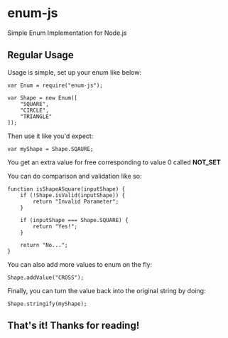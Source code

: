 # enum-js
Simple Enum Implementation for Node.js

## Regular Usage
Usage is simple, set up your enum like below:

    var Enum = require("enum-js");

    var Shape = new Enum([
        "SQUARE",
        "CIRCLE",
        "TRIANGLE"
    ]);

Then use it like you'd expect:

    var myShape = Shape.SQAURE;

You get an extra value for free corresponding to value 0 called **NOT_SET**

You can do comparison and validation like so:

    function isShapeASquare(inputShape) {
        if (!Shape.isValid(inputShape)) {
            return "Invalid Parameter";
        }

        if (inputShape === Shape.SQUARE) {
            return "Yes!";
        }

        return "No...";
    }

You can also add more values to enum on the fly:

    Shape.addValue("CROSS");

Finally, you can turn the value back into the original string by doing:

    Shape.stringify(myShape);

## That's it! Thanks for reading!
